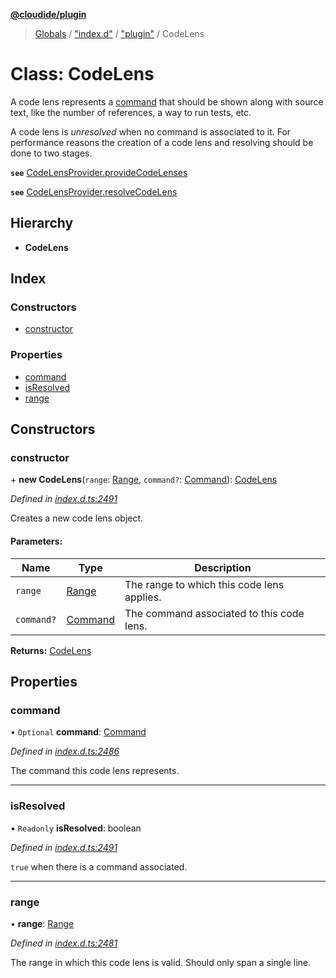 **[@cloudide/plugin](../README.md)**

> [Globals](../README.md) / ["index.d"](../modules/_index_d_.md) / ["plugin"](../modules/_index_d_._plugin_.md) / CodeLens

# Class: CodeLens

A code lens represents a [command](#Command) that should be shown along with
source text, like the number of references, a way to run tests, etc.

A code lens is _unresolved_ when no command is associated to it. For performance
reasons the creation of a code lens and resolving should be done to two stages.

**`see`** [CodeLensProvider.provideCodeLenses](#CodeLensProvider.provideCodeLenses)

**`see`** [CodeLensProvider.resolveCodeLens](#CodeLensProvider.resolveCodeLens)

## Hierarchy

* **CodeLens**

## Index

### Constructors

* [constructor](_index_d_._plugin_.codelens.md#constructor)

### Properties

* [command](_index_d_._plugin_.codelens.md#command)
* [isResolved](_index_d_._plugin_.codelens.md#isresolved)
* [range](_index_d_._plugin_.codelens.md#range)

## Constructors

### constructor

\+ **new CodeLens**(`range`: [Range](_index_d_._plugin_.range.md), `command?`: [Command](../interfaces/_index_d_._plugin_.command.md)): [CodeLens](_index_d_._plugin_.codelens.md)

*Defined in [index.d.ts:2491](https://github.com/shuyaqian/cloudide-plugin-api/blob/9d985be/index.d.ts#L2491)*

Creates a new code lens object.

#### Parameters:

Name | Type | Description |
------ | ------ | ------ |
`range` | [Range](_index_d_._plugin_.range.md) | The range to which this code lens applies. |
`command?` | [Command](../interfaces/_index_d_._plugin_.command.md) | The command associated to this code lens.  |

**Returns:** [CodeLens](_index_d_._plugin_.codelens.md)

## Properties

### command

• `Optional` **command**: [Command](../interfaces/_index_d_._plugin_.command.md)

*Defined in [index.d.ts:2486](https://github.com/shuyaqian/cloudide-plugin-api/blob/9d985be/index.d.ts#L2486)*

The command this code lens represents.

___

### isResolved

• `Readonly` **isResolved**: boolean

*Defined in [index.d.ts:2491](https://github.com/shuyaqian/cloudide-plugin-api/blob/9d985be/index.d.ts#L2491)*

`true` when there is a command associated.

___

### range

•  **range**: [Range](_index_d_._plugin_.range.md)

*Defined in [index.d.ts:2481](https://github.com/shuyaqian/cloudide-plugin-api/blob/9d985be/index.d.ts#L2481)*

The range in which this code lens is valid. Should only span a single line.
